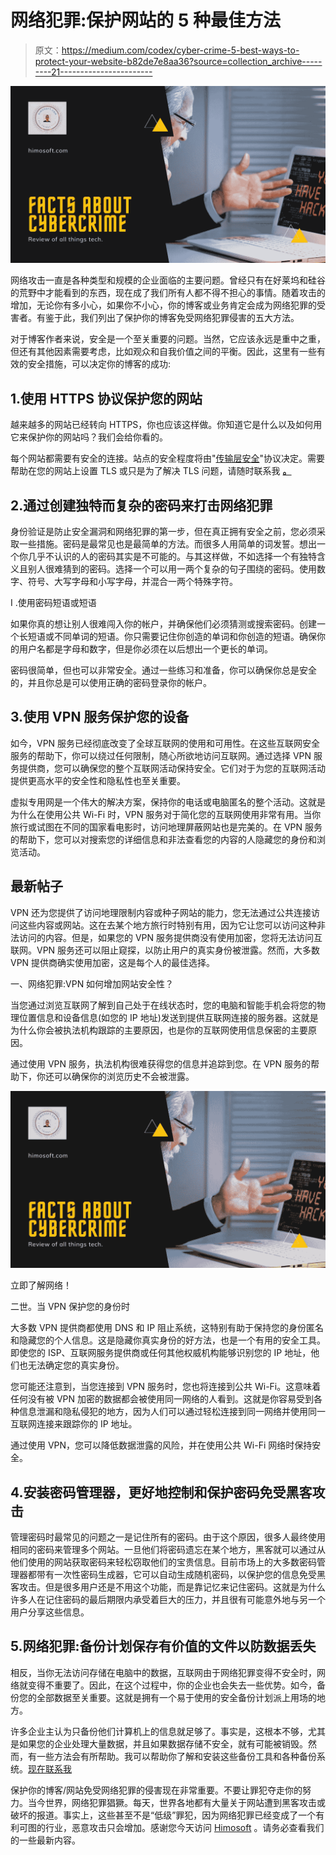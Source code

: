 # 网络犯罪:保护网站的 5 种最佳方法

> 原文：<https://medium.com/codex/cyber-crime-5-best-ways-to-protect-your-website-b82de7e8aa36?source=collection_archive---------21----------------------->

![](img/80a1c7dc278bdc021430f1d2859ab23a.png)

网络攻击一直是各种类型和规模的企业面临的主要问题。曾经只有在好莱坞和硅谷的荒野中才能看到的东西，现在成了我们所有人都不得不担心的事情。随着攻击的增加，无论你有多小心，如果你不小心，你的博客或业务肯定会成为网络犯罪的受害者。有鉴于此，我们列出了保护你的博客免受网络犯罪侵害的五大方法。

对于博客作者来说，安全是一个至关重要的问题。当然，它应该永远是重中之重，但还有其他因素需要考虑，比如观众和自我价值之间的平衡。因此，这里有一些有效的安全措施，可以决定你的博客的成功:

## 1.使用 HTTPS 协议保护您的网站

越来越多的网站已经转向 HTTPS，你也应该这样做。你知道它是什么以及如何用它来保护你的网站吗？我们会给你看的。

每个网站都需要有安全的连接。站点的安全程度将由"[传输层安全](https://en.wikipedia.org/wiki/Transport_Layer_Security)"协议决定。需要帮助在您的网站上设置 TLS 或只是为了解决 TLS 问题，请随时联系我 [**。**](mailto:sholecxx@gmail.com?subject=TLS%20Malfuntion/Configuration)

## 2.通过创建独特而复杂的密码来打击网络犯罪

身份验证是防止安全漏洞和网络犯罪的第一步，但在真正拥有安全之前，您必须采取一些措施。密码是最常见也是最简单的方法。而很多人用简单的词发誓。想出一个你几乎不认识的人的密码其实是不可能的。与其这样做，不如选择一个有独特含义且别人很难猜到的密码。选择一个可以用一两个复杂的句子围绕的密码。使用数字、符号、大写字母和小写字母，并混合一两个特殊字符。

I .使用密码短语或短语

如果你真的想让别人很难闯入你的帐户，并确保他们必须猜测或搜索密码。创建一个长短语或不同单词的短语。你只需要记住你创造的单词和你创造的短语。确保你的用户名都是字母和数字，但是你必须在以后想出一个更长的单词。

密码很简单，但也可以非常安全。通过一些练习和准备，你可以确保你总是安全的，并且你总是可以使用正确的密码登录你的帐户。

## 3.使用 VPN 服务保护您的设备

如今，VPN 服务已经彻底改变了全球互联网的使用和可用性。在这些互联网安全服务的帮助下，你可以绕过任何限制，随心所欲地访问互联网。通过选择 VPN 服务提供商，您可以确保您的整个互联网活动保持安全。它们对于为您的互联网活动提供更高水平的安全性和隐私性也至关重要。

虚拟专用网是一个伟大的解决方案，保持你的电话或电脑匿名的整个活动。这就是为什么在使用公共 Wi-Fi 时，VPN 服务对于简化您的互联网使用非常有用。当你旅行或试图在不同的国家看电影时，访问地理屏蔽网站也是完美的。在 VPN 服务的帮助下，您可以对搜索您的详细信息和非法查看您的内容的人隐藏您的身份和浏览活动。

## 最新帖子

VPN 还为您提供了访问地理限制内容或种子网站的能力，您无法通过公共连接访问这些内容或网站。这在去某个地方旅行时特别有用，因为它让您可以访问这种非法访问的内容。但是，如果您的 VPN 服务提供商没有使用加密，您将无法访问互联网。VPN 服务还可以阻止窥探，以防止用户的真实身份被泄露。然而，大多数 VPN 提供商确实使用加密，这是每个人的最佳选择。

一、网络犯罪:VPN 如何增加网站安全性？

当您通过浏览互联网了解到自己处于在线状态时，您的电脑和智能手机会将您的物理位置信息和设备信息(如您的 IP 地址)发送到提供互联网连接的服务器。这就是为什么你会被执法机构跟踪的主要原因，也是你的互联网使用信息保密的主要原因。

通过使用 VPN 服务，执法机构很难获得您的信息并追踪到您。在 VPN 服务的帮助下，你还可以确保你的浏览历史不会被泄露。

![](img/d7dd6f447066cef7fef29f9b7ba86de6.png)

立即了解网络！

二世。当 VPN 保护您的身份时

大多数 VPN 提供商都使用 DNS 和 IP 阻止系统，这特别有助于保持您的身份匿名和隐藏您的个人信息。这是隐藏你真实身份的好方法，也是一个有用的安全工具。即使您的 ISP、互联网服务提供商或任何其他权威机构能够识别您的 IP 地址，他们也无法确定您的真实身份。

您可能还注意到，当您连接到 VPN 服务时，您也将连接到公共 Wi-Fi。这意味着任何没有被 VPN 加密的数据都会被使用同一网络的人看到。这就是你容易受到各种信息泄漏和隐私侵犯的地方，因为人们可以通过轻松连接到同一网络并使用同一互联网连接来跟踪你的 IP 地址。

通过使用 VPN，您可以降低数据泄露的风险，并在使用公共 Wi-Fi 网络时保持安全。

## 4.安装密码管理器，更好地控制和保护密码免受黑客攻击

管理密码时最常见的问题之一是记住所有的密码。由于这个原因，很多人最终使用相同的密码来管理多个网站。一旦他们将密码遗忘在某个地方，黑客就可以通过从他们使用的网站获取密码来轻松窃取他们的宝贵信息。目前市场上的大多数密码管理器都带有一次性密码生成器，它可以自动生成随机密码，以保护您的信息免受黑客攻击。但是很多用户还是不用这个功能，而是靠记忆来记住密码。这就是为什么许多人在记住密码的最后期限内承受着巨大的压力，并且很有可能意外地与另一个用户分享这些信息。

## 5.网络犯罪:备份计划保存有价值的文件以防数据丢失

相反，当你无法访问存储在电脑中的数据，互联网由于网络犯罪变得不安全时，网络就变得不重要了。因此，在这个过程中，你的企业也会失去一些优势。如今，备份您的全部数据至关重要。这就是拥有一个易于使用的安全备份计划派上用场的地方。

许多企业主认为只备份他们计算机上的信息就足够了。事实是，这根本不够，尤其是如果您的企业处理大量数据，并且如果数据存储不安全，就有可能被销毁。然而，有一些方法会有所帮助。我可以帮助你了解和安装这些备份工具和各种备份系统。[现在联系我](mailto:sholecxx@gmail.com?subject=Himosoft:%20Backup%20Configuration)

保护你的博客/网站免受网络犯罪的侵害现在非常重要。不要让罪犯夺走你的努力。当今世界，网络犯罪猖獗。每天，世界各地都有大量关于网站遭到黑客攻击或破坏的报道。事实上，这些甚至不是“低级”罪犯，因为网络犯罪已经变成了一个有利可图的行业，恶意攻击只会增加。感谢您今天访问 [Himosoft](http://www.himosoft.com/) 。请务必查看我们的一些最新内容。